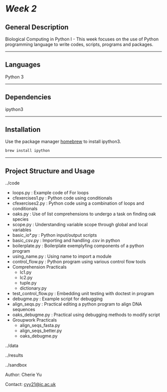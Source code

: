 # *Week 2*


## General Description

Biological Computing in Python I - This week focuses on the use of Python programming language to write codes, scripts, programs and packages.

***

## Languages
Python 3

***
## Dependencies
ipython3

***
## Installation

Use the package manager [homebrew](https://brew.sh/) to install ipython3.

```bash
brew install ipython
```

***
## Project Structure and Usage

../code

   - loops.py : Example code of For loops
   - cfexercises1.py : Python code using conditionals
   - cfexercises2.py : Python code using a combination of loops and conditionals
   - oaks.py : Use of list comprehensions to undergo a task on finding oak species
   - scope.py : Understanding variable scope through global and local variables
   - basic_io*.py : Python input/output scripts
   - basic_csv.py : Importing and handling .csv in python
   - boilerplate.py : Boilerplate exemplyfing components of a python program
   - using_name.py : Using name to import a module
   - control_flow.py : Python program using various control flow tools
   - Comprehension Practicals
        - lc1.py
        - lc2.py
        - tuple.py
        - dictionary.py
   - test_control_flow.py : Embedding unit testing with doctest in program
   - debugme.py : Example script for debugging
   - align_seqs.py : Practical editing a python program to align DNA sequences
   - oaks_debugme.py : Practical using debugging methods to modify script
   - Groupwork Practicals
        - align_seqs_fasta.py
        - align_seqs_better.py
        - oaks_debugme.py

../data

../results

../sandbox


Author: Cherie Yu

Contact: cyy21@ic.ac.uk
